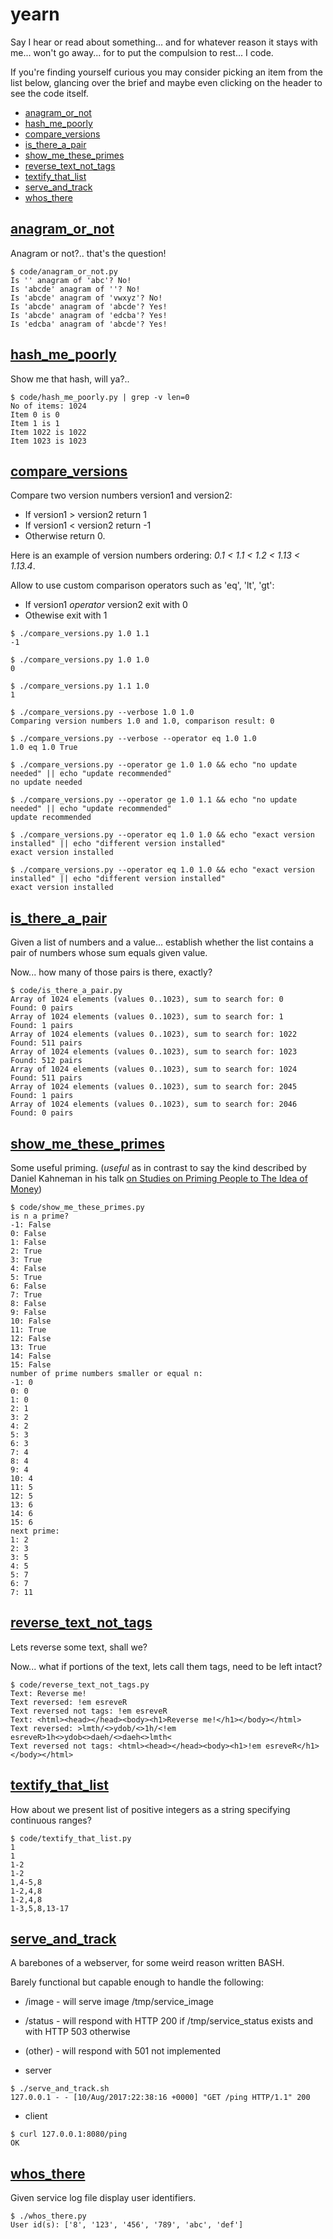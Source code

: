 # yearn

Say I hear or read about something... and for whatever reason it stays with me... won't go away... for to put the compulsion to rest... I code.

If you're finding yourself curious you may consider picking an item from the list below, glancing over the brief and maybe even clicking on the header to see the code itself.

<!-- vim-markdown-toc GFM -->
* [anagram_or_not](#anagram_or_not)
* [hash_me_poorly](#hash_me_poorly)
* [compare_versions](#compare_versions)
* [is_there_a_pair](#is_there_a_pair)
* [show_me_these_primes](#show_me_these_primes)
* [reverse_text_not_tags](#reverse_text_not_tags)
* [textify_that_list](#textify_that_list)
* [serve_and_track](#serve_and_track)
* [whos_there](#whos_there)

<!-- vim-markdown-toc -->

## [anagram_or_not](code/anagram_or_not.py)

Anagram or not?.. that's the question!

```
$ code/anagram_or_not.py
Is '' anagram of 'abc'? No!
Is 'abcde' anagram of ''? No!
Is 'abcde' anagram of 'vwxyz'? No!
Is 'abcde' anagram of 'abcde'? Yes!
Is 'abcde' anagram of 'edcba'? Yes!
Is 'edcba' anagram of 'abcde'? Yes!
```

## [hash_me_poorly](code/hash_me_poorly.py)

Show me that hash, will ya?..

```
$ code/hash_me_poorly.py | grep -v len=0
No of items: 1024
Item 0 is 0
Item 1 is 1
Item 1022 is 1022
Item 1023 is 1023
```


## [compare_versions](code/compare_versions.py)

Compare two version numbers version1 and version2:

* If version1 > version2 return 1
* If version1 < version2 return -1
* Otherwise return 0.

Here is an example of version numbers ordering: *0.1 < 1.1 < 1.2 < 1.13 < 1.13.4*.

Allow to use custom comparison operators such as 'eq', 'lt', 'gt':
* If version1 *operator* version2 exit with 0
* Othewise exit with 1

```
$ ./compare_versions.py 1.0 1.1
-1

$ ./compare_versions.py 1.0 1.0
0

$ ./compare_versions.py 1.1 1.0
1

$ ./compare_versions.py --verbose 1.0 1.0
Comparing version numbers 1.0 and 1.0, comparison result: 0

$ ./compare_versions.py --verbose --operator eq 1.0 1.0
1.0 eq 1.0 True

$ ./compare_versions.py --operator ge 1.0 1.0 && echo "no update needed" || echo "update recommended"
no update needed

$ ./compare_versions.py --operator ge 1.0 1.1 && echo "no update needed" || echo "update recommended"
update recommended

$ ./compare_versions.py --operator eq 1.0 1.0 && echo "exact version installed" || echo "different version installed"
exact version installed

$ ./compare_versions.py --operator eq 1.0 1.0 && echo "exact version installed" || echo "different version installed"
exact version installed
```

## [is_there_a_pair](code/is_there_a_pair.py)

Given a list of numbers and a value... establish whether the list contains a pair of numbers whose sum equals given value.

Now... how many of those pairs is there, exactly?

```
$ code/is_there_a_pair.py
Array of 1024 elements (values 0..1023), sum to search for: 0
Found: 0 pairs
Array of 1024 elements (values 0..1023), sum to search for: 1
Found: 1 pairs
Array of 1024 elements (values 0..1023), sum to search for: 1022
Found: 511 pairs
Array of 1024 elements (values 0..1023), sum to search for: 1023
Found: 512 pairs
Array of 1024 elements (values 0..1023), sum to search for: 1024
Found: 511 pairs
Array of 1024 elements (values 0..1023), sum to search for: 2045
Found: 1 pairs
Array of 1024 elements (values 0..1023), sum to search for: 2046
Found: 0 pairs
```

## [show_me_these_primes](code/show_me_these_primes.py)

Some useful priming. (*useful* as in contrast to say the kind described by Daniel Kahneman in his talk [on Studies on Priming People to The Idea of Money](https://www.youtube.com/watch?v=Oj66YRuSe8Y))

```
$ code/show_me_these_primes.py
is n a prime?
-1: False
0: False
1: False
2: True
3: True
4: False
5: True
6: False
7: True
8: False
9: False
10: False
11: True
12: False
13: True
14: False
15: False
number of prime numbers smaller or equal n:
-1: 0
0: 0
1: 0
2: 1
3: 2
4: 2
5: 3
6: 3
7: 4
8: 4
9: 4
10: 4
11: 5
12: 5
13: 6
14: 6
15: 6
next prime:
1: 2
2: 3
3: 5
4: 5
5: 7
6: 7
7: 11
```

## [reverse_text_not_tags](code/reverse_text_not_tags.py)

Lets reverse some text, shall we?

Now... what if portions of the text, lets call them tags, need to be left intact?

```
$ code/reverse_text_not_tags.py
Text: Reverse me!
Text reversed: !em esreveR
Text reversed not tags: !em esreveR
Text: <html><head></head><body><h1>Reverse me!</h1></body></html>
Text reversed: >lmth/<>ydob/<>1h/<!em esreveR>1h<>ydob<>daeh/<>daeh<>lmth<
Text reversed not tags: <html><head></head><body><h1>!em esreveR</h1></body></html>
```

## [textify_that_list](code/textify_that_list.py)

How about we present list of positive integers as a string specifying continuous
ranges?

```
$ code/textify_that_list.py
1
1
1-2
1-2
1,4-5,8
1-2,4,8
1-2,4,8
1-3,5,8,13-17
```

## [serve_and_track](code/serve_and_track.sh)

A barebones of a webserver, for some weird reason written BASH.

Barely functional but capable enough to handle the following:

  * /image  - will serve image /tmp/service_image
  * /status - will respond with HTTP 200 if /tmp/service_status exists and with HTTP 503 otherwise
  * (other) - will respond with 501 not implemented

* server

```
$ ./serve_and_track.sh
127.0.0.1 - - [10/Aug/2017:22:38:16 +0000] "GET /ping HTTP/1.1" 200
```

* client

```
$ curl 127.0.0.1:8080/ping
OK
```

## [whos_there](code/whos_there.py)

Given service log file display user identifiers.

```
$ ./whos_there.py
User id(s): ['8', '123', '456', '789', 'abc', 'def']
```
